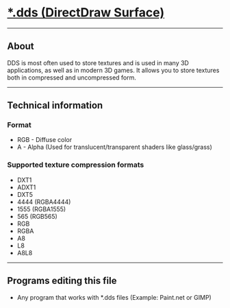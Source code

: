 # [*.dds (DirectDraw Surface)](https://en.wikipedia.org/wiki/DirectDraw_Surface)

___

## About

DDS is most often used to store textures and is used in many 3D applications, as well as in modern 3D games. It allows you to store textures both in compressed and uncompressed form.

___

## Technical information

### Format

- RGB - Diffuse color
- A - Alpha (Used for translucent/transparent shaders like glass/grass)

### Supported texture compression formats

- DXT1
- ADXT1
- DXT5
- 4444 (RGBA4444)
- 1555 (RGBA1555)
- 565 (RGB565)
- RGB
- RGBA
- A8
- L8
- A8L8

___

## Programs editing this file

- Any program that works with *.dds files (Example: Paint.net or GIMP)
